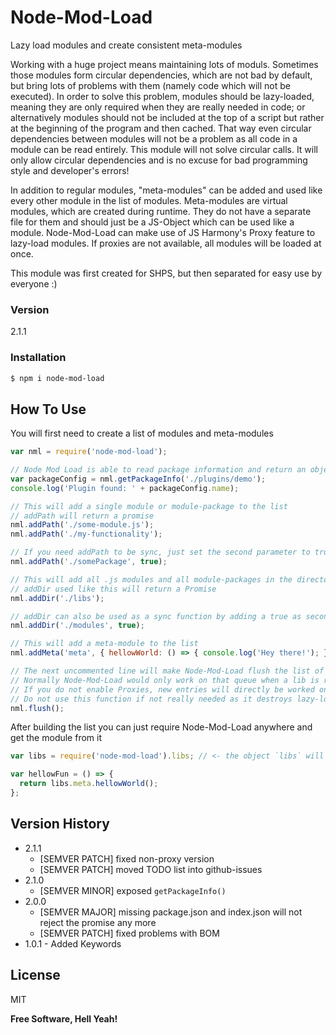 # Node-Mod-Load

Lazy load modules and create consistent meta-modules

Working with a huge project means maintaining lots of moduls. Sometimes those modules form circular dependencies, which are not bad by default, but bring lots of problems with them (namely code which will not be executed).
In order to solve this problem, modules should be lazy-loaded, meaning they are only required when they are really needed in code;
or alternatively modules should not be included at the top of a script but rather at the beginning of the program and then cached.
That way even circular dependencies between modules will not be a problem as all code in a module can be read entirely.
This module will not solve circular calls. It will only allow circular dependencies and is no excuse for bad programming style and developer's errors!

In addition to regular modules, "meta-modules" can be added and used like every other module in the list of modules. Meta-modules are virtual modules, which are created during runtime.
They do not have a separate file for them and should just be a JS-Object which can be used like a module.
Node-Mod-Load can make use of JS Harmony's Proxy feature to lazy-load modules. If proxies are not available, all modules will be loaded at once.

This module was first created for SHPS, but then separated for easy use by everyone :)

### Version
2.1.1

### Installation
```sh
$ npm i node-mod-load
```

How To Use
----

You will first need to create a list of modules and meta-modules
```js
var nml = require('node-mod-load');

// Node Mod Load is able to read package information and return an object containing said information
var packageConfig = nml.getPackageInfo('./plugins/demo');
console.log('Plugin found: ' + packageConfig.name);

// This will add a single module or module-package to the list
// addPath will return a promise
nml.addPath('./some-module.js');
nml.addPath('./my-functionality');

// If you need addPath to be sync, just set the second parameter to true
nml.addPath('./somePackage', true);

// This will add all .js modules and all module-packages in the directory "./libs" to the list
// addDir used like this will return a Promise
nml.addDir('./libs');

// addDir can also be used as a sync function by adding a true as second parameter
nml.addDir('./modules', true);

// This will add a meta-module to the list
nml.addMeta('meta', { hellowWorld: () => { console.log('Hey there!'); } });

// The next uncommented line will make Node-Mod-Load flush the list of files, directories and meta-modules.
// Normally Node-Mod-Load would only work on that queue when a lib is requested for the first time if Harmony-Proxies are enabled
// If you do not enable Proxies, new entries will directly be worked on, so no flush required
// Do not use this function if not really needed as it destroys lazy-loading
nml.flush();
```

After building the list you can just require Node-Mod-Load anywhere and get the module from it
```js
var libs = require('node-mod-load').libs; // <- the object `libs` will include everything you added

var hellowFun = () => {
  return libs.meta.hellowWorld();
};
```

Version History
----

- 2.1.1
  - [SEMVER PATCH] fixed non-proxy version
  - [SEMVER PATCH] moved TODO list into github-issues
- 2.1.0
  - [SEMVER MINOR] exposed `getPackageInfo()`
- 2.0.0
  - [SEMVER MAJOR] missing package.json and index.json will not reject the promise any more
  - [SEMVER PATCH] fixed problems with BOM
- 1.0.1 - Added Keywords

License
----

MIT

**Free Software, Hell Yeah!**
